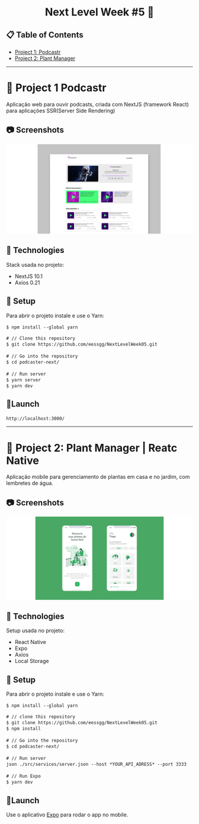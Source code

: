 # <center> Next Level Week #5 🚀 </center>

<!-- ![React](./templates/badge.png) -->


## 📋 Table of Contents

- [Project 1:  Podcastr](#projet-1-podcastr)
- [Project 2: Plant Manager](#project-2-plant-manager)
---


# 🚀 **Project 1 Podcastr**
Aplicação web para ouvir podcasts, criada com NextJS (framework React) para aplicações SSR(Server Side Rendering)

##  📷  Screenshots

![Podcastr](./templates/podcaster1.png)

## 📡 Technologies

Stack usada no projeto:
* NextJS 10.1
* Axios 0.21

## 🧰 Setup
Para abrir o projeto instale e use o Yarn:
```
$ npm install --global yarn
```

```
# // Clone this repository 
$ git clone https://github.com/eessgg/NextLevelWeek05.git

# // Go into the repository 
$ cd podcaster-next/

# // Run server
$ yarn server   
$ yarn dev
```

## 🎉Launch

``http://localhost:3000/``


---

# 🚀 Project 2: Plant Manager | Reatc Native
<!-- What is your project? -->

Aplicação mobile para gerenciamento de plantas em casa e no jardim, com lembretes de água.

##  📷  Screenshots

![Podcastr](./templates/plantapp.png)

## 📡 Technologies

Setup usada no projeto:
* React Native
* Expo
* Axios
* Local Storage

## 🧰 Setup
Para abrir o projeto instale e use o Yarn:
```
$ npm install --global yarn
```


```
# // clone this repository 
$ git clone https://github.com/eessgg/NextLevelWeek05.git
$ npm install

# // Go into the repository 
$ cd podcaster-next/

# // Run server
json ./src/services/server.json --host *YOUR_API_ADRESS* --port 3333

# // Run Expo
$ yarn dev
```

## 🎉Launch

Use o aplicativo [Expo](https://expo.io/client) para rodar o app no mobile.


